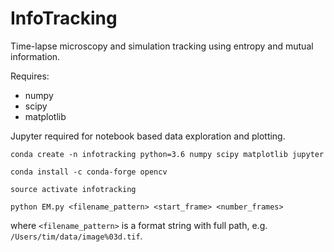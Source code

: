 # InfoTracking

Time-lapse microscopy and simulation tracking using entropy and mutual information.

Requires:
* numpy
* scipy
* matplotlib

Jupyter required for notebook based data exploration and plotting. 

`conda create -n infotracking python=3.6 numpy scipy matplotlib jupyter`

`conda install -c conda-forge opencv`

`source activate infotracking`

`python EM.py <filename_pattern> <start_frame> <number_frames>`

where `<filename_pattern>` is a format string with full path, e.g. `/Users/tim/data/image%03d.tif`.


